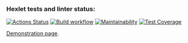 ### Hexlet tests and linter status:
[![Actions Status](https://github.com/IVF13/java-project-lvl5/workflows/hexlet-check/badge.svg)](https://github.com/IVF13/java-project-lvl5/actions)
[![Build workflow](https://github.com/IVF13/java-project-lvl5/actions/workflows/build.yml/badge.svg)](https://github.com/IVF13/java-project-lvl5/actions/workflows/build.yml)
[![Maintainability](https://api.codeclimate.com/v1/badges/49f0669aaa1c728da4cb/maintainability)](https://codeclimate.com/github/IVF13/java-project-lvl5/maintainability)
[![Test Coverage](https://api.codeclimate.com/v1/badges/49f0669aaa1c728da4cb/test_coverage)](https://codeclimate.com/github/IVF13/java-project-lvl5/test_coverage)

[Demonstration page](https://majestic-lassen-volcanic-51335.herokuapp.com/welcome "Task manager").